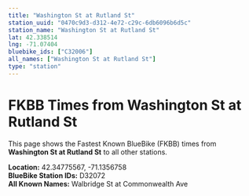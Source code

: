 ```yaml
---
title: "Washington St at Rutland St"
station_uuid: "0470c9d3-d312-4e72-c29c-6db6096b6d5c"
station_name: "Washington St at Rutland St"
lat: 42.338514
lng: -71.07404
bluebike_ids: ["C32006"]
all_names: ["Washington St at Rutland St"]
type: "station"
---
```


# FKBB Times from Washington St at Rutland St

This page shows the Fastest Known BlueBike (FKBB) times from **Washington St at Rutland St** to all other stations.

**Location:** 42.34775567, -71.1356758  
**BlueBike Station IDs:** D32072  
**All Known Names:** Walbridge St at Commonwealth Ave

